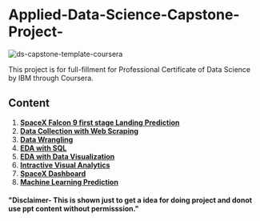 # Applied-Data-Science-Capstone-Project-
![ds-capstone-template-coursera](https://user-images.githubusercontent.com/107030716/174971885-15524965-13bf-4301-9133-fd68b1ba9cf7.jpg)

This project is for full-fillment for Professional Certificate of Data Science by IBM through Coursera.








## Content
1. [**SpaceX Falcon 9 first stage Landing Prediction**](https://github.com/Soni-Test/Applied-Data-Science-Capstone-Project-/blob/Master/Capstone%20Project%20SpaceX%20.ipynb)
2. [**Data Collection with Web Scraping**](https://github.com/Soni-Test/Applied-Data-Science-Capstone-Project-/blob/Master/Data%20Collection%20with%20Web%20Scraping%20.ipynb)
3. [**Data Wrangling**](https://github.com/Soni-Test/Applied-Data-Science-Capstone-Project-/blob/Master/Data%20Wrangling%20.ipynb)
4. [**EDA with SQL**](https://github.com/Soni-Test/Applied-Data-Science-Capstone-Project-/blob/Master/EDA%20with%20SQL%20%20.ipynb)
5. [**EDA with Data Visualization**](https://github.com/Soni-Test/Applied-Data-Science-Capstone-Project-/blob/Master/EDA%20with%20Data%20Visualization.ipynb)
6. [**Intractive Visual Analytics**](https://github.com/Soni-Test/Applied-Data-Science-Capstone-Project-/blob/Master/Interactive%20Visual%20Analytics%20and%20Dashboard%20.ipynb)
7. [**SpaceX Dashboard**](https://github.com/Soni-Test/Applied-Data-Science-Capstone-Project-/blob/Master/spacex_dash_app.py)
8. [**Machine Learning Prediction**]() 















#### "Disclaimer- This is shown just to get a idea for doing project and donot use ppt content without permisssion."
